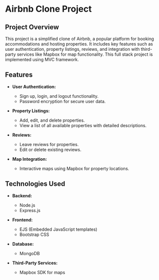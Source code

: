 # Airbnb Clone Project

## Project Overview
This project is a simplified clone of Airbnb, a popular platform for booking accommodations and hosting properties. It includes key features such as user authentication, property listings, reviews, and integration with third-party services like Mapbox for map functionality.
This full stack project is implemented using MVC framework.

## Features
- **User Authentication:**
  - Sign up, login, and logout functionality.
  - Password encryption for secure user data.

- **Property Listings:**
  - Add, edit, and delete properties.
  - View a list of all available properties with detailed descriptions.

- **Reviews:**
  - Leave reviews for properties.
  - Edit or delete existing reviews.

- **Map Integration:**
  - Interactive maps using Mapbox for property locations.

## Technologies Used
- **Backend:**
  - Node.js
  - Express.js

- **Frontend:**
  - EJS (Embedded JavaScript templates)
  - Bootstrap CSS

- **Database:**
  - MongoDB

- **Third-Party Services:**
  - Mapbox SDK for maps
 
